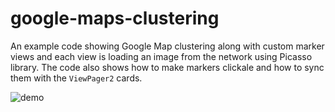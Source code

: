 # google-maps-clustering
An example code showing Google Map clustering along with custom marker views and each view is loading an image from the network using Picasso library. The code also shows how to make markers clickale and how to sync them with the `ViewPager2` cards.

![demo](demo/demo.gif)